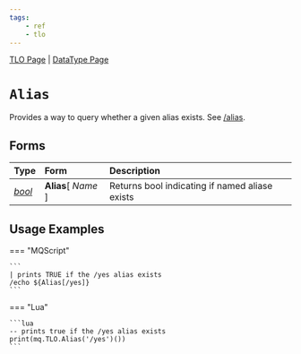 ```yaml
---
tags:
    - ref
    - tlo
---
```

[TLO Page](../top-level-objects/tlo-list.md) | [DataType Page](../data-types/datatype-list.md)
# `Alias`

Provides a way to query whether a given alias exists. See [/alias](../commands/alias.md).

## Forms

| **Type** | **Form** | **Description** |
| :--- | :--- | :--- |
| [_bool_](../data-types/datatype-bool.md) | **Alias**[ _Name_ ] | Returns bool indicating if named aliase exists |


## Usage Examples

=== "MQScript"

    ```
    | prints TRUE if the /yes alias exists
    /echo ${Alias[/yes]}
    ```

=== "Lua"

    ```lua
    -- prints true if the /yes alias exists
    print(mq.TLO.Alias('/yes')())
    ```
